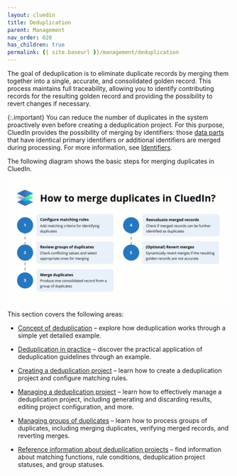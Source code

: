 ```yaml
---
layout: cluedin
title: Deduplication
parent: Management
nav_order: 020
has_children: true
permalink: {{ site.baseurl }}/management/deduplication
---
```


The goal of deduplication is to eliminate duplicate records by merging them together into a single, accurate, and consolidated golden record. This process maintains full traceability, allowing you to identify contributing records for the resulting golden record and providing the possibility to revert changes if necessary.

{:.important}
You can reduce the number of duplicates in the system proactively even before creating a deduplication project. For this purpose, CluedIn provides the possibility of merging by identifiers: those [data parts](/key-terms-and-features/data-life-cycle) that have identical primary identifiers or additional identifiers are merged during processing. For more information, see [Identifiers](/integration/review-mapping#identifiers).
 
The following diagram shows the basic steps for merging duplicates in CluedIn.

![dedup-main.gif](../../assets/images/management/deduplication/dedup-main.gif)

This section covers the following areas:

- [Concept of deduplication](/management/deduplication/concept-of-deduplication) – explore how deduplication works through a simple yet detailed example.

- [Deduplication in practice](/management/deduplication/deduplication-in-practice) – discover the practical application of deduplication guidelines through an example.

- [Creating a deduplication project](/management/deduplication/create-a-deduplication-project) – learn how to create a deduplication project and configure matching rules.

- [Managing a deduplication project](/management/deduplication/manage-a-deduplication-project) – learn how to effectively manage a deduplication project, including generating and discarding results, editing project configuration, and more.

- [Managing groups of duplicates](/management/deduplication/manage-groups-of-duplicates) – learn how to process groups of duplicates, including merging duplicates, verifying merged records, and reverting merges.

- [Reference information about deduplication projects](/management/deduplication/deduplication-reference) – find information about matching functions, rule conditions, deduplication project statuses, and group statuses.